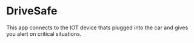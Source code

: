 # DriveSafe

This app connects to the IOT device thats plugged into the car and gives you alert on critical situations. 




